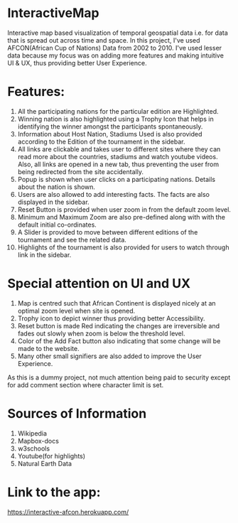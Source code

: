 # InteractiveMap
Interactive map based visualization of temporal geospatial data i.e. for data that is spread out across time and space.
In this project, I've used AFCON(African Cup of Nations) Data from 2002 to 2010. I've used lesser data because my focus 
was on adding more features and making intuitive UI & UX, thus providing better User Experience.

# Features:

1. All the participating nations for the particular edition are Highlighted.
2. Winning nation is also highlighted using a Trophy Icon that helps in identifying the winner amongst the participants spontaneously.
3. Information about Host Nation, Stadiums Used is also provided according to the Edition of the tournament in the sidebar.
4. All links are clickable and takes user to different sites where they can read more about the countries, stadiums and watch youtube
videos. Also, all links are opened in a new tab, thus preventing the user from being redirected from the site accidentally.
5. Popup is shown when user clicks on a participating nations. Details about the nation is shown.
6. Users are also allowed to add interesting facts. The facts are also displayed in the sidebar.
7. Reset Button is provided when user zoom in from the default zoom level.
8. Minimum and Maximum Zoom are also pre-defined along with with the default initial co-ordinates.
9. A Slider is provided to move between different editions of the tournament and see the related data.
10. Highlights of the tournament is also provided for users to watch through link in the sidebar.



# Special attention on UI and UX
1. Map is centred such that African Continent is displayed nicely at an optimal zoom level when site is opened.
2. Trophy icon to depict winner thus providing better Accessibility.
3. Reset button is made Red indicating the changes are irreversible and fades out slowly when zoom is below the threshold level.
4. Color of the Add Fact button also indicating that some change will be made to the website.
5. Many other small signifiers are also added to improve the User Experience.

As this is a dummy project, not much attention being paid to security except for add comment section where character limit is set.


# Sources of Information  
1. Wikipedia
2. Mapbox-docs
3. w3schools
4. Youtube(for highlights)
5. Natural Earth Data

# Link to the app:
https://interactive-afcon.herokuapp.com/
